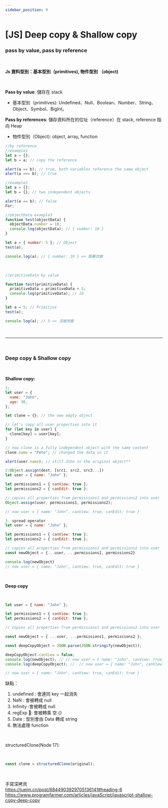 ```yaml
---
sidebar_position: 9
---
```


# [JS] Deep copy & Shallow copy

### pass by value, pass by reference

&nbsp;

**Js 資料型別：基本型別（primitives), 物件型別 （object)**

&nbsp;

**Pass by value**: 儲存在 stack

- 基本型別（primitives): Undefined、Null、Boolean、Number、String、Object、Symbol、BigInt。

**Pass by references**: 儲存資料所在的位址（reference）在 stack, reference 指向 Heap

- 物件型別（Object): object, array, function

```js
//by reference
//example1
let a = {};
let b = a; // copy the reference

alert(a == b); // true, both variables reference the same object
alert(a === b); // true

//example2
let a = {};
let b = {}; // two independent objects

alert(a == b); // false
For;

//objectData example3
function test(objectData) {
  objectData.number = 10;
  console.log(objectData); // { number: 10 }
}

let a = { number: 5 }; // Object
test(a);

console.log(a); // { number: 10 } => 跟著改變
```

&nbsp;

```js
//primitiveData by value

function test(primitiveData) {
  primitiveData = primitiveData + 5;
  console.log(primitiveData); // 10
}

let a = 5; // Primitive
test(a);

console.log(a); // 5 => 沒被改變
```

&nbsp;

---

&nbsp;

### Deep copy & Shallow copy

&nbsp;

**Shallow copy:**

```js
1;
let user = {
  name: "John",
  age: 30,
};

let clone = {}; // the new empty object

// let's copy all user properties into it
for (let key in user) {
  clone[key] = user[key];
}

// now clone is a fully independent object with the same content
clone.name = "Pete"; // changed the data in it

alert(user.name); // still John in the original object**
```

```js
2:Object.assign(dest, [src1, src2, src3...])
let user = { name: "John" };

let permissions1 = { canView: true };
let permissions2 = { canEdit: true };

// copies all properties from permissions1 and permissions2 into user
Object.assign(user, permissions1, permissions2);

// now user = { name: "John", canView: true, canEdit: true }
```

```js
3. spread operator
let user = { name: "John" };

let permissions1 = { canView: true };
let permissions2 = { canEdit: true };

// copies all properties from permissions1 and permissions2 into user
const newObject = {...user, ...permissions1, permissions2}

console.log(newObject)
// now user = { name: "John", canView: true, canEdit: true }

```

&nbsp;

**Deep copy**

&nbsp;

```js
let user = { name: "John" };

let permissions1 = { canView: true };
let permissions2 = { canEdit: true };

// copies all properties from permissions1 and permissions2 into user

const newObject = { ...user, ...permissions1, permissions2 };

const deepCopyObject = JSON.parse(JSON.stringify(newObject));

deepCopyObject.canView = false;
console.log(newObject); // // now user = { name: "John", canView: true, canEdit: true }
console.log(deepCopyObject); //  // now user = { name: "John", canView: false, canEdit: true }

// now user = { name: "John", canView: true, canEdit: true }
```

缺點：

1. undefined : 會連同 key 一起消失
2. NaN : 會被轉成 null
3. Infinity :會被轉成 null
4. regExp : 會被轉乘 空 {}
5. Date : 型別會由 Data 轉成 string
6. 無法處理 function

&nbsp;

structuredClone(Node 17):

&nbsp;

```js
const clone = structuredClone(original);
```

&nbsp;

手寫深拷貝  
https://juejin.cn/post/6844903929705136141#heading-6
https://www.programfarmer.com/articles/javaScript/javascript-shallow-copy-deep-copy
